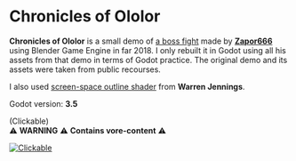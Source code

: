 # Chronicles of Ololor

**Chronicles of Ololor** is a small demo of [a boss fight](https://vk.com/topic-102595219_35730485?post=115) made by [**Zapor666**](https://www.deviantart.com/zapor666) using Blender Game Engine in far 2018. I only rebuilt it in Godot using all his assets from that demo in terms of Godot practice. The original demo and its assets were taken from public recourses.

I also used [screen-space outline shader](https://godotshaders.com/shader/screen-space-edge-detection-outline-shader/) from **Warren Jennings**.

Godot version: **3.5**

(Clickable)<br/>
:warning: **WARNING** :warning: **Contains vore-content** :warning:

[![Clickable](https://i.imgur.com/0Q5P7qn.jpg)](https://youtu.be/2HnN0QI888Y)